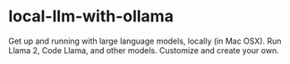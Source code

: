 # local-llm-with-ollama
Get up and running with large language models, locally (in Mac OSX). Run Llama 2, Code Llama, and other models. Customize and create your own.
